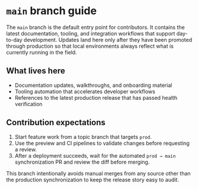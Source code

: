 # `main` branch guide

The `main` branch is the default entry point for contributors. It contains the latest documentation, tooling, and integration
workflows that support day-to-day development. Updates land here only after they have been promoted through production so that
local environments always reflect what is currently running in the field.

## What lives here

- Documentation updates, walkthroughs, and onboarding material
- Tooling automation that accelerates developer workflows
- References to the latest production release that has passed health verification

## Contribution expectations

1. Start feature work from a topic branch that targets `prod`.
2. Use the preview and CI pipelines to validate changes before requesting a review.
3. After a deployment succeeds, wait for the automated `prod → main` synchronization PR and review the diff before merging.

This branch intentionally avoids manual merges from any source other than the production synchronization to keep the release
story easy to audit.
